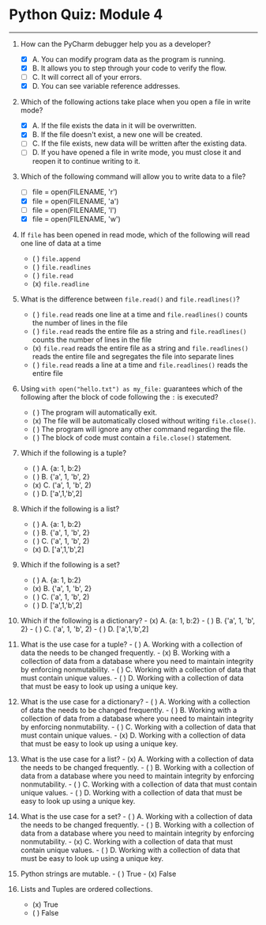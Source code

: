 # Python Quiz: Module 4

---
1. How can the PyCharm debugger help you as a developer?
    - [x] A. You can modify program data as the program is running.
    - [x] B. It allows you to step through your code to verify the flow.
    - [ ] C. It will correct all of your errors.
    - [x] D. You can see variable reference addresses.
2.  Which of the following actions take place when you open a file in write mode?
    - [x] A. If the file exists the data in it will be overwritten.
    - [x] B. If the file doesn't exist, a new one will be created.
    - [ ] C. If the file exists, new data will be written after the existing data.
    - [ ] D. If you have opened a file in write mode, you must close it and reopen it to continue writing to it.
3. Which of the following command will allow you to write data to a file?
    - [ ] file = open(FILENAME, 'r')
    - [x] file = open(FILENAME, 'a')
    - [ ] file = open(FILENAME, 'l')
    - [x] file = open(FILENAME, 'w')
4. If `file` has been opened in read mode, which of the following will read one line of data at a time
    - ( ) `file.append`
    - ( ) `file.readlines`
    - ( ) `file.read`
    - (x) `file.readline`
5. What is the difference between `file.read()` and `file.readlines()`?
    - ( ) `file.read` reads one line at a time and `file.readlines()` counts the number of lines in the file
    - ( ) `file.read` reads the entire file as a string and `file.readlines()` counts the number of lines in the file
    - (x) `file.read` reads the entire file as a string and `file.readlines()` reads the entire file and segregates the file into separate lines
    - ( ) `file.read` reads a line at a time and `file.readlines()` reads the entire file 
6. Using `with open("hello.txt") as my_file:` guarantees which of the following after the block of code following the `:` is executed?
    - ( ) The program will automatically exit.
    - (x) The file will be automatically closed without writing `file.close()`.
    - ( ) The program will ignore any other command regarding the file.
    - ( ) The block of code must contain a `file.close()` statement.
7. Which if the following is a tuple?
    - ( ) A. {a: 1, b:2}
    - ( ) B. {'a', 1, 'b', 2}
    - (x) C. ('a', 1, 'b', 2)
    - ( ) D. ['a',1,'b',2]  

8. Which if the following is a list?
    - ( ) A. {a: 1, b:2}
    - ( ) B. {'a', 1, 'b', 2}
    - ( ) C. ('a', 1, 'b', 2)
    - (x) D. ['a',1,'b',2]   

9. Which if the following is a set?
    - ( ) A. {a: 1, b:2}
    - (x) B. {'a', 1, 'b', 2}
    - ( ) C. ('a', 1, 'b', 2)
    - ( ) D. ['a',1,'b',2]   

10.  Which if the following is a dictionary?
    - (x) A. {a: 1, b:2}
    - ( ) B. {'a', 1, 'b', 2}
    - ( ) C. ('a', 1, 'b', 2)
    - ( ) D. ['a',1,'b',2]  

11.  What is the use case for a tuple?
    - ( ) A. Working with a collection of data the needs to be changed frequently.
    - (x) B. Working with a collection of data from a database where you need to maintain integrity by enforcing nonmutability.
    - ( ) C. Working with a collection of data that must contain unique values.
    - ( ) D. Working with a collection of data that must be easy to look up using a unique key.

12.  What is the use case for a dictionary?
    - ( ) A. Working with a collection of data the needs to be changed frequently.
    - ( ) B. Working with a collection of data from a database where you need to maintain integrity by enforcing nonmutability.
    - ( ) C. Working with a collection of data that must contain unique values.
    - (x) D. Working with a collection of data that must be easy to look up using a  unique key.

13.  What is the use case for a list?
    - (x) A. Working with a collection of data the needs to be changed frequently.
    - ( ) B. Working with a collection of data from a database where you need to maintain integrity by enforcing nonmutability.
    - ( ) C. Working with a collection of data that must contain unique values.
    - ( ) D. Working with a collection of data that must be easy to look up using a  unique key.

14.  What is the use case for a set?
    - ( ) A. Working with a collection of data the needs to be changed frequently.
    - ( ) B. Working with a collection of data from a database where you need to maintain integrity by enforcing nonmutability.
    - (x) C. Working with a collection of data that must contain unique values.
    - ( ) D. Working with a collection of data that must be easy to look up using a  unique key.

15.  Python strings are mutable.
    - ( ) True
    - (x) False

16. Lists and Tuples are ordered collections.
    - (x) True
    - ( ) False